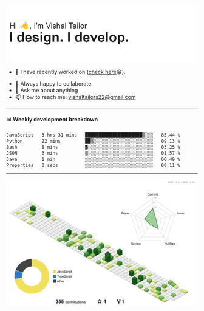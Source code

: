 ![Hi, I'm Vishal Tailor. I design. I develop.](https://github.com/vishaltailors/vishaltailors/blob/main/header.png?raw=true)

- 🔭 I have recently worked on ([check here](https://vishaltailor.com)😁).
<!-- - 🎦 Currently watching: JavaScript: The Hard Parts By Will Sentance. -->
- 👯 Always happy to collaborate.
- 💬 Ask me about anything
- 📫 How to reach me: <a href="mailto:vishaltailors22@gmail.com">vishaltailors22@gmail.com</a>

<hr /> 
<h4>📊 Weekly development breakdown</h4>
<!--START_SECTION:waka-->

```text
JavaScript   3 hrs 31 mins   █████████████████████▒░░░   85.44 %
Python       22 mins         ██▒░░░░░░░░░░░░░░░░░░░░░░   09.13 %
Bash         8 mins          ▓░░░░░░░░░░░░░░░░░░░░░░░░   03.25 %
JSON         3 mins          ▒░░░░░░░░░░░░░░░░░░░░░░░░   01.57 %
Java         1 min           ░░░░░░░░░░░░░░░░░░░░░░░░░   00.49 %
Properties   0 secs          ░░░░░░░░░░░░░░░░░░░░░░░░░   00.11 %
```

<!--END_SECTION:waka-->
<hr /> 

![](./profile-3d-contrib/profile-green-animate.svg)

